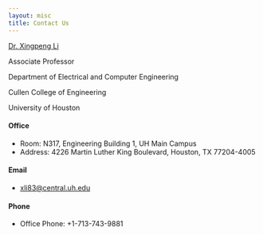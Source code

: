 ```yaml
---
layout: misc
title: Contact Us
---
```


<a class="off" href="/people/Xingpeng-Li/">Dr. Xingpeng Li</a>

Associate Professor

Department of Electrical and Computer Engineering

Cullen College of Engineering

University of Houston


#### **Office**
* Room: N317, Engineering Building 1, UH Main Campus
* Address: 4226 Martin Luther King Boulevard, Houston, TX 77204-4005

#### **Email**
 
* xli83@central.uh.edu

#### **Phone**
 
* Office Phone: +1-713-743-9881



